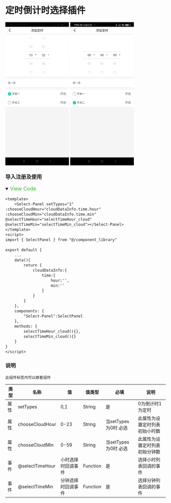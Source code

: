 # 定时倒计时选择插件

<img src="./image/时间选择.gif" width = "200" height = "450" alt="定时倒计时选择插件" align=center />
<img src="./image/倒计时.gif" width = "200" height = "450" alt="定时倒计时选择插件" align=center />

### 导入注册及使用
<!-- style='background-color:#f9f2f4' -->
<details open>
<summary><font color='#30b826' size='3px' > View Code</font></summary>

    <template>
        <Select-Panel setTypes="1" :chooseCloudHour="cloudDataInfo.time.hour" :chooseCloudMin="cloudDataInfo.time.min" @selectTimeHour="selectTimeHour_cloud" @selectTimeMin="selectTimeMin_cloud"></Select-Panel>
    </template>
    <script>
    import { SelectPanel } from "@/component_library"

    export default {
        ...
        data(){
            return {
                cloudDataInfo:{
                    time:{
                        hour:'',
                        min:''
                    }
                }
            }
        },
        components: {
            "Select-Panel":SelectPanel
        },
        methods: {
            selectTimeHour_cloud(){},
            selectTimeMin_cloud(){}
        }
    }
    </script>

</details>
    
    
### 说明
    此组件标签内可以嵌套组件

|  类型   | 名称  | 值  | 值类型 | 必填  | 说明 |
|  ----  | ----  |  ----  | ----  | ----  | ---- |
|  属性  | setTypes | 0,1 | String | 是 | 0为倒计时1为定时 |
| 属性 | chooseCloudHour | 0-23 | String |当setTypes为0时 必选 | 此属性为设置定时列表初始小时数 |
| 属性 | chooseCloudMin | 0-59 | String |当setTypes为0时 必选 | 此属性为设置定时列表初始分钟数 |
| 事件 | @selectTimeHour | 小时选择时回调事件 | Function | 是 | 选择小时列表回调的事件 |
| 事件 | @selectTimeMin | 分钟选择时回调事件 | Function | 是 | 选择分钟列表回调的事件 |